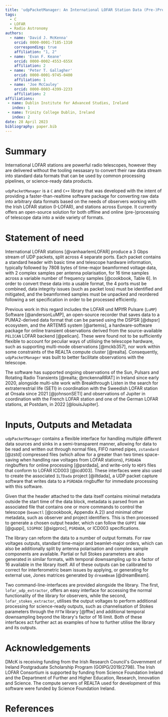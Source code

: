 ```yaml
---
title: 'udpPacketManager: An International LOFAR Station Data (Pre-)Processor'
tags:
  - C
  - LOFAR
  - Radio Astronomy
authors:
  - name: 'David J. McKenna'
    orcid: 0000-0001-7185-1310
    corresponding: true
    affiliation: "1, 2"
  - name: 'Evan F. Keane'
    orcid: 0000-0002-4553-655X
    affiliation: 2
  - name: 'Peter T. Gallagher'
    orcid: 0000-0001-9745-0400
    affiliation: 1
  - name: 'Joe McCauley'
    orcid: 0000-0003-4399-2233
    affiliation: 2
affiliations:
 - name: Dublin Institute for Advanced Studies, Ireland
   index: 1
 - name: Trinity College Dublin, Ireland
   index: 2
date: 28 April 2023
bibliography: paper.bib
---
```


# Summary

International LOFAR stations are powerful radio telescopes, however 
they are delivered without the tooling nessasary to convert their raw 
data stream into standard data formats that can be used by common 
processing pipelines, or science-ready data products.

`udpPacketManager` is a `C` and `C++` library that was developed with the 
intent of providing a faster-than-realtime software package for 
converting raw data into arbitrary data formats based on the needs 
of observers working with the Irish LOFAR station (I-LOFAR), and 
stations across Europe. It currently offers an open-source solution 
for both offline and online (pre-)processing of telescope data into 
a wide variety of formats.

# Statement of need

International LOFAR stations [@vanhaarlemLOFAR] produce a 3 Gbps 
stream of UDP packets, split across 4 separate ports. Each packet 
contains a standard header with basic time and telescope hardware 
information, typically followed by 7808 bytes of time-major 
beamformed voltage data, with 2 complex samples per antenna 
polarisation, for 16 time samples across a variable number of 
frequency samples [@cookbook, Table 6]. In order to convert these data 
into a usable format, the 4 ports must be combined, data integrity 
issues (such as packet loss) must be identified and mitigated, and the 
beamformed samples must be unpacked and reordered following a set 
specification in order to be processed efficiently.

Previous work in this regard includes the LOFAR und MPIfR Pulsare 
(`LuMP`) Software [@andersonLuMP], an open-source recorder that saves 
data to a PUMA2-derived data format that can be parsed using the DSPSR
[@dspsr] ecosystem, and the ARTEMIS system [@artemis], a 
hardware-software package for online transient observations derived 
from the source-available `PELICAN` LOFAR backend [@pelican]. These 
were found not to be sufficiently flexible to account for peculiar 
ways of utilising the telescope hardware, such as supporting 
multi-mode observations [@mckb357], nor work within some constraints 
of the REALTA compute cluster [@realta]. Consequently, 
`udpPacketManager` was built to better facilitate observations with 
the telescope.

The software has supported ongoing observations of the Sun, 
Pulsars and Rotating Radio Transients [@realta; @mckennaRRAT] in 
Ireland since early 2020, alongside multi-site work with 
Breakthrough Listen in the search for extraterrestrial life (SETI) 
in coordination with the Sweedish LOFAR station at Onsala since 2021 
[@johnsonSETI] and observations of Jupiter in coordination with the 
French LOFAR station and one of the German LOFAR stations, at 
Postdam, in 2022 [@louisJupiter].

# Inputs, Outputs and Metadata

`udpPacketManager` contains a flexible interface for handling 
multiple different data sources and sinks in a semi-transparent 
manner, allowing for data to be read and written out through normal 
files, FIFO named pipes, `zstandard` [@zstd] compressed files (which 
allow for a greater than two times space-saving when handling raw 
voltages from LOFAR stations), `PSRDADA` ringbuffers for online 
processing [@psrdada], and write-only to `HDF5` files that conform to 
LOFAR ICD003 [@icd003]. These interfaces were also used to create 
the associated `ILTDada` project [@iltdada], a UDP packet capture 
software that writes data to a `PSRDADA` ringbuffer for immediate 
processing with this software.

Given that the header attached to the data itself contains minimal 
metadata outside the start time of the data block, metadata is 
parsed from an associated file that contains one or more commands to 
control the telescope (`beamctl` [@cookbook, Appendix A.2]) and minimal 
other metadata, such as observer and project identifiers. This is 
then processed to generate a chosen output header, which can follow 
the `GUPPI RAW` [@guppi], `SIGPROC` [@sigproc], `PSRDADA`, or ICD003 
specifications.

The library can reform the data to a number of output formats. For raw 
voltages outputs, standard time-major and beamlet-major orders, 
which can also be additionally split by antenna polarisation and complex 
sample components are available. Partial or full Stokes parameters 
are also generated in similar formats, with temporal downsampling up 
to a factor of 16 available in the library itself. All of these 
outputs can be calibrated to correct for interferometric beam issues 
by applying, or generating for external use, Jones matrices generated by
`dreamBeam` [@dreamBeam].

Two command-line-interfaces are provided alongside the library. The 
first, `lofar_udp_extractor`, offers an easy interface for accessing 
the normal functionality of the library for observers, while the second,
`lofar_stokes_extractor`, utilises the output voltages to perform 
additional processing for science-ready outputs, such as channelisation 
of Stokes parameters through the `FFTW` library [@fftw] and additional 
temporal downsampling beyond the library's factor of 16 limit. Both of 
these interfaces act further act as examples of how to further utilise 
the library and its outputs.

# Acknowledgements

DMcK is receiving funding from the Irish Research Council's 
Government of Ireland Postgraduate Scholarship Program 
(GOIPG/2019/2798).
The Irish LOFAR Consortium is supported by funding from Science 
Foundation Ireland and the Department of Further and Higher 
Education, Research, Innovation and Science. The compute servers of 
REALTA used for development of this software were funded by Science 
Foundation Ireland.

# References